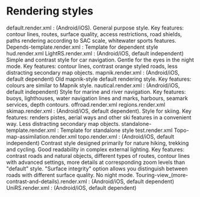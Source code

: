 Rendering styles
================

default.render.xml : (Android/iOS). General purpose style. Key features: contour lines, routes, surface quality, access restrictions, road shields, paths rendering according to SAC scale, whitewater sports features.
Depends-template.render.xml : Template for dependent style
hud.render.xml
LightRS.render.xml : (Android/iOS, default independent) Simple and contrast style for car navigation. Gentle for the eyes in the night mode. Key features: contour lines, contrast orange styled roads, less distracting secondary map objects.
mapnik.render.xml : (Android/iOS, default dependent) Old mapnik-style default rendering style. Key features: colours are similar to Mapnik style.
nautical.render.xml : (Android/iOS, default independent) Style for marine and river navigation. Key features: buoys, lighthouses, water navigation lines and marks, harbours, seamark services, depth contours.
offroad.render.xml
regions.render.xml
skimap.render.xml : (Android/iOS, default dependent). Style for skiing. Key features: renders pistes, aerial ways and other ski features in a convenient way. Less distracting secondary map objects.
standalone-template.render.xml : Template for standalone style
test.render.xml
Topo-map-assimilation.render.xml
topo.render.xml : (Android/iOS, default independent) Contrast style designed primarily for nature hiking, trekking and cycling. Good readability in complex external lighting. Key features: contrast roads and natural objects, different types of routes, contour lines with advanced settings, more details at corresponding zoom levels than "default" style. "Surface integrity" option allows you distinguish between roads with different surface quality. No night mode.
Touring-view_(more-contrast-and-details).render.xml : (Android/iOS, default dependent)
UniRS.render.xml : (Android/iOS, default dependent)